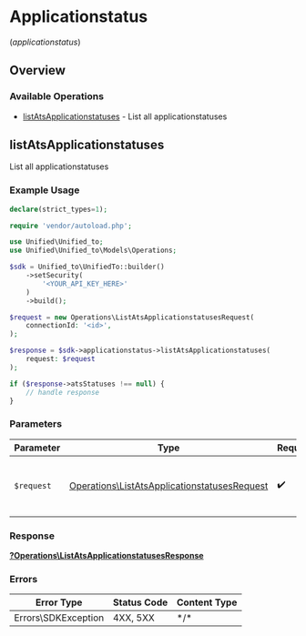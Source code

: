 # Applicationstatus
(*applicationstatus*)

## Overview

### Available Operations

* [listAtsApplicationstatuses](#listatsapplicationstatuses) - List all applicationstatuses

## listAtsApplicationstatuses

List all applicationstatuses

### Example Usage

```php
declare(strict_types=1);

require 'vendor/autoload.php';

use Unified\Unified_to;
use Unified\Unified_to\Models\Operations;

$sdk = Unified_to\UnifiedTo::builder()
    ->setSecurity(
        '<YOUR_API_KEY_HERE>'
    )
    ->build();

$request = new Operations\ListAtsApplicationstatusesRequest(
    connectionId: '<id>',
);

$response = $sdk->applicationstatus->listAtsApplicationstatuses(
    request: $request
);

if ($response->atsStatuses !== null) {
    // handle response
}
```

### Parameters

| Parameter                                                                                                    | Type                                                                                                         | Required                                                                                                     | Description                                                                                                  |
| ------------------------------------------------------------------------------------------------------------ | ------------------------------------------------------------------------------------------------------------ | ------------------------------------------------------------------------------------------------------------ | ------------------------------------------------------------------------------------------------------------ |
| `$request`                                                                                                   | [Operations\ListAtsApplicationstatusesRequest](../../Models/Operations/ListAtsApplicationstatusesRequest.md) | :heavy_check_mark:                                                                                           | The request object to use for the request.                                                                   |

### Response

**[?Operations\ListAtsApplicationstatusesResponse](../../Models/Operations/ListAtsApplicationstatusesResponse.md)**

### Errors

| Error Type          | Status Code         | Content Type        |
| ------------------- | ------------------- | ------------------- |
| Errors\SDKException | 4XX, 5XX            | \*/\*               |